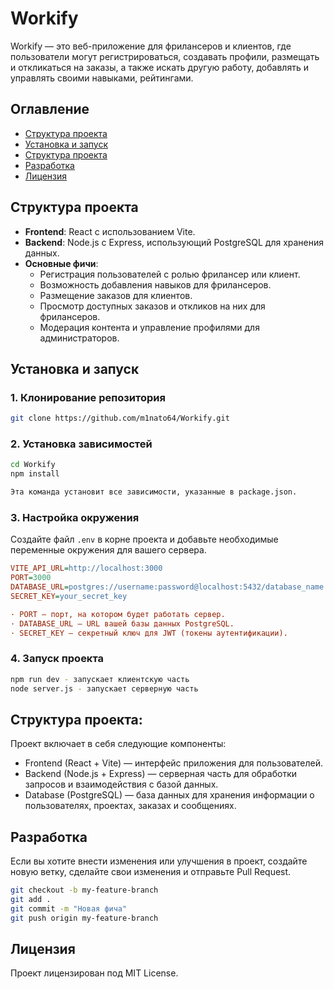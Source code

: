 # Workify

Workify — это веб-приложение для фрилансеров и клиентов, где пользователи могут регистрироваться, создавать профили, размещать и откликаться на заказы, а также искать другую работу, добавлять и управлять своими навыками, рейтингами.

## Оглавление

- [Структура проекта](#структура-проекта)
- [Установка и запуск](#установка-и-запуск)
- [Структура проекта](#структура-проекта-1)
- [Разработка](#разработка)
- [Лицензия](#лицензия)

## Структура проекта

- **Frontend**: React с использованием Vite.
- **Backend**: Node.js с Express, использующий PostgreSQL для хранения данных.
- **Основные фичи**:
  - Регистрация пользователей с ролью фрилансер или клиент.
  - Возможность добавления навыков для фрилансеров.
  - Размещение заказов для клиентов.
  - Просмотр доступных заказов и откликов на них для фрилансеров.
  - Модерация контента и управление профилями для администраторов.

## Установка и запуск

### 1. Клонирование репозитория

```bash
git clone https://github.com/m1nato64/Workify.git
```

### 2. Установка зависимостей
```bash
cd Workify
npm install

Эта команда установит все зависимости, указанные в package.json.
```

### 3. Настройка окружения
Создайте файл ```.env``` в корне проекта и добавьте необходимые переменные окружения для вашего сервера. 
```ini
VITE_API_URL=http://localhost:3000
PORT=3000
DATABASE_URL=postgres://username:password@localhost:5432/database_name
SECRET_KEY=your_secret_key

· PORT — порт, на котором будет работать сервер.
· DATABASE_URL — URL вашей базы данных PostgreSQL.
· SECRET_KEY — секретный ключ для JWT (токены аутентификации).
```
### 4. Запуск проекта
```bash
npm run dev - запускает клиентскую часть
node server.js - запускает серверную часть
```
## Структура проекта:
Проект включает в себя следующие компоненты:
- Frontend (React + Vite) — интерфейс приложения для пользователей.
- Backend (Node.js + Express) — серверная часть для обработки запросов и взаимодействия с базой данных.
- Database (PostgreSQL) — база данных для хранения информации о пользователях, проектах, заказах и сообщениях.

## Разработка
Если вы хотите внести изменения или улучшения в проект, создайте новую ветку, сделайте свои изменения и отправьте Pull Request.
```bash
git checkout -b my-feature-branch
git add .
git commit -m "Новая фича"
git push origin my-feature-branch
```
## Лицензия
Проект лицензирован под MIT License.
